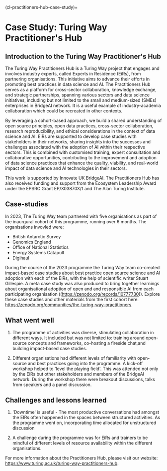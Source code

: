 (cl-practitioners-hub-case-study)=
# Case Study: Turing Way Practitioner's Hub 
<!--
Figure build is failing, this needs to be fixed
```{figure} ../figures/practitioners-hub-experts.*
---
height: 400px
name: practitioners-hub-experts
alt: Cartoon-like sketch with text at the top in an arc reading "the practitioners hub - experts in residence". The Turing Way logo features in the centre. Around the logo is a thick oval with different colour bands, each with an image. Thes include a heart, a tree, a car, a spanner, a lightning bolt, a paint palete and a graph. Around the edge of the circle are lots of colourful stick figures interacting with each other in groups. Some appear to be talking, some shaking hands... 
---
Practitioners' hub experts. 
_The Turing Way_ project illustration by Scriberia. Used under a CC-BY 4.0 licence. DOI: [10.5281/zenodo.3332807](https://doi.org/10.5281/zenodo.3332807).
```
-->
## Introduction to the Turing Way Practitioner's Hub 

The Turing Way Practitioners Hub is a Turing Way project that engages and involves industry experts, called Experts in Residence (EiRs), from partnering organisations. This initiative aims to advance their efforts in promoting best practices in data science and AI. The Practitioners Hub serves as a platform for cross-sector collaboration, knowledge exchange, and strategic partnerships, spanning various sectors and data science initiatives, including but not limited to the small and medium-sized (SMEs) enterprises in BridgeAI network. It is a useful example of industry-academia collaboration which could be recreated in other contexts. 
 
By leveraging a cohort-based approach, we build a shared understanding of open source principles, open data practices, cross-sector collaboration, research reproducibility, and ethical considerations in the context of data science and AI. EiRs are supported to develop case studies with stakeholders in their networks, sharing insights into the successes and challenges associated with the adoption of AI within their respective sectors. This is combined with customised training, expert consultation and collaborative opportunities, contributing to the improvement and adoption of data science practices that enhance the quality, viability, and real-world impact of data science and AI technologies in their sectors.

This work is supported by Innovate UK BridgeAI. The Practitioners Hub has also received funding and support from the Ecosystem Leadership Award under the EPSRC Grant EP/X03870X/1 and The Alan Turing Institute.

## Case-studies 

In 2023, The Turing Way team partnered with five organisations as part of the inaurgural cohort of this programme, running over 6 months. The organisations invovled were: 
- British Antarctic Survey
- Genomics England
- Office of National Statistics
- Energy Systems Catapult
- Digihaul

During the course of the 2023 programme the Turing Way team co-created impact-based case studies about best practice open source science and AI adoption with each of the EiRs, with the help of scientific writer Stuart Gillespie. A meta case study was also produced to bring together learnings about organisational adoption of open and and responsible AI from each participating organisation ((https://zenodo.org/records/10777730)). Explore these case studies and other materials from the first cohort here: https://zenodo.org/communities/the-turing-way-practitioners.

## What went well 

1. The programme of activities was diverse, stimulating collaboration in different ways. It included but was not limited to:  training around open-source concepts and frameworks, co-hosting a fireside chat,and building impact-based case studies.  

2. Different organisations had different levels of familiarity with open-source and best practices going into the programme. A kick-off workshop helped to 'level the playing field'. This was attended not only by the EiRs but other stakeholders and members of the BridgeAI network. During the workshop there were breakout discussions, talks from speakers and a panel discussion. 

## Challenges and lessons learned 

1. 'Downtime' is useful - The most productive conversations had amongst the EIRs often happened in the spaces between structured activities. As the programme went on, incorporating time allocated for unstructured discussion

2. A challenge during the programme was for EiRs and trainers to be mindful of different levels of resource availability within the different organisations. 

For more information about the Practitioners Hub, please visit our website: https://www.turing.ac.uk/turing-way-practitioners-hub.

